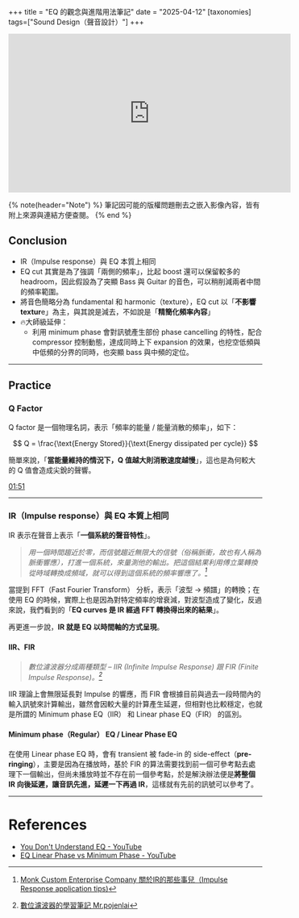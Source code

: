 +++
title = "EQ 的觀念與進階用法筆記"
date = "2025-04-12"
[taxonomies]
tags=["Sound Design（聲音設計）"]
+++

<iframe width="560" height="315" src="https://www.youtube.com/embed/r7556ybtdW0?si=6tLgo7jf7ahg-E6y" title="YouTube video player" frameborder="0" allow="accelerometer; autoplay; clipboard-write; encrypted-media; gyroscope; picture-in-picture; web-share" referrerpolicy="strict-origin-when-cross-origin" allowfullscreen></iframe>

{% note(header="Note") %}
筆記因可能的版權問題刪去之嵌入影像內容，皆有附上來源與連結方便查閱。
{% end %}

## Conclusion

- IR（Impulse response）與 EQ 本質上相同
- EQ cut 其實是為了強調「兩側的頻率」，比起 boost 還可以保留較多的 headroom，因此假設為了突顯 Bass 與 Guitar 的音色，可以稍削減兩者中間的頻率範圍。
- 將音色簡略分為 fundamental 和 harmonic（texture），EQ cut 以「**不影響 textur**e」為主，與其說是減去，不如說是「**精簡化頻率內容**」
- 🔥大師級延伸：
	- 利用 minimum phase 會對訊號產生部份 phase cancelling 的特性，配合 compressor 控制動態，達成同時上下 expansion 的效果，也挖空低頻與中低頻的分界的同時，也突顯 bass 與中頻的定位。

---

## Practice

### Q Factor

Q factor 是一個物理名詞，表示「頻率的能量 / 能量消散的頻率」，如下：

$$
Q = \frac{\text{Energy Stored}}{\text{Energy dissipated per cycle}}
$$

簡單來說，「**當能量維持的情況下，Q 值越大則消散速度越慢**」，這也是為何較大的 Q 值會造成尖銳的聲響。

[01:51](https://youtu.be/r7556ybtdW0?t=111)

---

### IR（Impulse response）與 EQ 本質上相同

IR 表示在聲音上表示「**一個系統的聲音特性**」。

> *用一個時間趨近於零，而信號趨近無限大的信號（俗稱脈衝，故也有人稱為脈衝響應），打進一個系統，來量測他的輸出。把這個結果利用傅立葉轉換從時域轉換成頻域，就可以得到這個系統的頻率響應了。[^1]*

當提到 FFT（Fast Fourier Transform） 分析，表示「波型 → 頻譜」的轉換；在使用 EQ 的時候，實際上也是因為對特定頻率的增衰減，對波型造成了變化，反過來說，我們看到的「**EQ curves 是 IR 經過 FFT 轉換得出來的結果**」。

再更進一步說，**IR 就是 EQ 以時間軸的方式呈現**。

#### IIR、FIR

> *數位濾波器分成兩種類型 – IIR (Infinite Impulse Response) 跟 FIR (Finite Impulse Response)。[^2]*

 IIR 理論上會無限延長對 Impulse 的響應，而 FIR 會根據目前與過去一段時間內的輸入訊號來計算輸出，雖然會因較大量的計算產生延遲，但相對也比較穩定，也就是所謂的 Minimum phase EQ（IIR） 和 Linear phase EQ（FIR） 的區別。

#### Minimum phase（Regular） EQ / Linear Phase EQ

在使用 Linear phase EQ 時，會有 transient 被 fade-in 的 side-effect（**pre-ringing**），主要是因為在播放時，基於 FIR 的算法需要找到前一個可參考點去處理下一個輸出，但尚未播放時並不存在前一個參考點，於是解決辦法便是**將整個 IR 向後延遲，讓音訊先進，延遲一下再過 IR**，這樣就有先前的訊號可以參考了。

---

# References

- [You Don't Understand EQ - YouTube](https://www.youtube.com/watch?v=r7556ybtdW0)
- [EQ Linear Phase vs Minimum Phase - YouTube](https://www.youtube.com/watch?v=efKabAQQsPQ&list=WL&index=2&t=25s)

[^1]: [Monk Custom Enterprise Company 關於IR的那些事兒（Impulse Response application tips)](https://monkcustom.blogspot.com/2019/04/irimpulse-response-application-tips.html)
[^2]: [數位濾波器的學習筆記  Mr.pojenlai](https://pojenlai.wordpress.com/2016/04/10/%E6%95%B8%E4%BD%8D%E6%BF%BE%E6%B3%A2%E5%99%A8%E7%9A%84%E5%AD%B8%E7%BF%92%E7%AD%86%E8%A8%98/)
